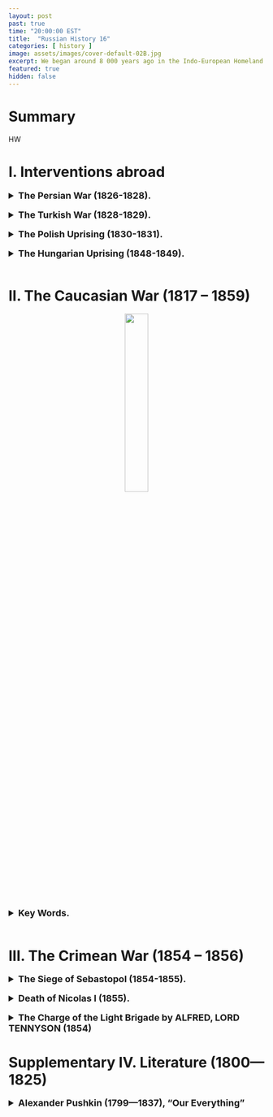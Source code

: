 ```yaml
---
layout: post
past: true
time: "20:00:00 EST"
title:  "Russian History 16"
categories: [ history ]
image: assets/images/cover-default-02B.jpg
excerpt: We began around 8 000 years ago in the Indo-European Homeland and ended in 988, when Vladimir the Great adopted Orthodox Christianity.
featured: true
hidden: false
---
```


# Summary

HW

# I. Interventions abroad 

<details>
   <summary style="font-size: 18; font-weight: bold;">The Persian War (1826-1828).</summary>
      &#8594;  Griboyedov.
</details>
<br>

<details>
  <summary style="font-size: 18; font-weight: bold;">The Turkish War (1828-1829).</summary>
<div>
   &#8594; The Greek-Turkish war of national liberation;<br>
   &#8594; Lord Byron;<br>
   &#8594; The Navarin naval battle.<br>
</div>
  <figure style="text-align: center;">
    <img src="{{ site.baseurl }}/assets/images/2021-05-24-img_01.jpg" 
         style="width: 45%;"/>
      <figcaption>Pushkin’s 'Journey to Erzurum'</figcaption>
  </figure>
</details>
<br>

<details>
   <summary style="font-size: 18; font-weight: bold;">The Polish Uprising (1830-1831).</summary>
   <figure style="text-align: center;"><img src="{{ site.baseurl }}/assets/images/2021-05-24-img_02.jpg" style="width: 45%;"/></div><figcaption>Russia is the policeman of Europe.</figcaption>
   </figure>
<div>
   &#8594;  Karolina Sobańska: Secretary to Count General de Witt, her official lover: both agents of the Russian secret police! Her sister, Evelina Gańska, later married Balzac. <br>
   &#8594; Pushkin: “Ja vas ljubil” (Lecture 15). <br>
   &#8594; Adam Mickiewicz: A trip to Crimea on the “Karolina” yacht  (probably the only case in the history of literature where a secret police operation resulted in a poetic  masterpiece).
</div>
</details>
<br>

<details>
   <summary style="font-size: 18; font-weight: bold;">The Hungarian Uprising (1848-1849).</summary>
      &#8594; Nicolas I sent in an army 280 000 strong.<br>
      &#8594; 13 martyrs hanged.<br>
      &#8594; Sandor Petőfi (blowing up of his statue in Bratislava in 1919; finding of his skeleton in 1990 in Siberia)<br>
      &#8594; [Arminius Vambéry](https://www.gutenberg.org/files/40163/40163-h/40163-h.htm)
   <figure style="text-align: center;"><img src="{{ site.baseurl }}/assets/images/2021-05-24-img_03.jpg" style="height: 20%;"/><img src="{{ site.baseurl }}/assets/images/2021-05-24-img_04.jpg" style="height: 20%;"/></figure>
   <figure style="text-align: center;"><img src="{{ site.baseurl }}/assets/images/2021-05-24-img_05.jpg" style="width: 30%;"/><figcaption>Vámbéry’s journey to Bukhara (as Raşit Efendi).</figcaption></figure>
</details>
<br>

# II. The Caucasian War (1817 – 1859)
<div style="text-align: center;"><img src="{{ site.baseurl }}/assets/images/2021-05-24-img_06.jpg" style="width: 30%"/></div>
<details>
   <summary style="font-size: 18; font-weight: bold;">Key Words.</summary>
   <div>
      &#8594; Circassians;<br>
      &#8594; Shaov;<br>
      &#8594; Chechens;<br>
      &#8594; Avars;<br>
      &#8594; Shamil;<br>
      &#8594; Leo Tolstoy; <a href="http://www.online-literature.com/tolstoy/hadji-murad/1/">Hadji Murad</a>.
   </div>
</details>
<br>

# III. The Crimean War (1854 – 1856)

<details>
   <summary style="font-size: 18; font-weight: bold;">The Siege of Sebastopol (1854-1855).</summary>
   <figure style="text-align: center;"><img src="{{ site.baseurl }}/assets/images/2021-05-24-img_07.jpg" style="width: 30%;"/><figcaption>Montreal, Place du Canada: one of the Russian guns seized by the British troops in Sebastopol.</figcaption></figure>
</details>
<br>

<details>
   <summary style="font-size: 18; font-weight: bold;">Death of Nicolas I (1855).</summary>
   <div>
      &#8594; Probable suicide;<br>
      &#8594; Nicolas I's personal doctor left Russia immediately;<br>
      &#8594; The Tzar formally prohibited an autopsy.
   </div>
</details>
<br>

<details>
   <summary style="font-size: 18; font-weight: bold;">The Charge of the Light Brigade by ALFRED, LORD TENNYSON (1854)</summary>
   <div>
      I<br>
      Half a league, half a league,<br>
      Half a league onward,<br>
      All in the valley of Death<br>
         Rode the six hundred.<br>
      “Forward, the Light Brigade!<br>
      Charge for the guns!” he said.<br>
      Into the valley of Death<br>
         Rode the six hundred.<br>
      <br>
      II<br>
      “Forward, the Light Brigade!”<br>
      Was there a man dismayed?<br>
      Not though the soldier knew<br>
         Someone had blundered.<br>
         Theirs not to make reply,<br>
         Theirs not to reason why,<br>
         Theirs but to do and die.<br>
         Into the valley of Death<br>
         Rode the six hundred.<br>
         <br>
      III<br>
      Cannon to right of them,<br>
      Cannon to left of them,<br>
      Cannon in front of them<br>
         Volleyed and thundered;<br>
      Stormed at with shot and shell,<br>
      Boldly they rode and well,<br>
      Into the jaws of Death,<br>
      Into the mouth of hell<br>
         Rode the six hundred.<br>
      <br>
      IV<br>
      Flashed all their sabres bare,<br>
      Flashed as they turned in air<br>
      Sabring the gunners there,<br>
      Charging an army, while<br>
         All the world wondered.<br>
      Plunged in the battery-smoke<br>
      Right through the line they broke;<br>
      Cossack and Russian<br>
      Reeled from the sabre stroke<br>
         Shattered and sundered.<br>
      Then they rode back, but not<br>
         Not the six hundred.<br>
      <br>
      V<br>
      Cannon to right of them,<br>
      Cannon to left of them,<br>
      Cannon behind them<br>
         Volleyed and thundered;<br>
      Stormed at with shot and shell,<br>
      While horse and hero fell.<br>
      They that had fought so well<br>
      Came through the jaws of Death,<br>
      Back from the mouth of hell,<br>
      All that was left of them,<br>
         Left of six hundred.<br>
      <br>
      VI<br>
      When can their glory fade?<br>
      O the wild charge they made!<br>
         All the world wondered.<br>
      Honour the charge they made!<br>
      Honour the Light Brigade,<br>
         Noble six hundred!<br>
   </div>
</details>

# Supplementary  IV. Literature (1800—1825)

<details>
<summary style="font-size: 18; font-weight: bold;">Alexander Pushkin (1799—1837), “Our Everything”</summary>
<img src="{{ site.baseurl }}/assets/images/poetry-pushkin.png"/>
</details>

<!-- <details>

   <details>
      &#8594; Pushkin’s granddad: Abraham Ganibal, Peter the Great’s Blackamoor (reminder: Lecture No. 9)<br>
      &#8594; Arína Rodiónovna, the beloved nanny<br>
      &#8594; Lyceum (reminder: Derzhavin, Lecture No. 5)<br>
      &#8594; Multiple exiles<br>
      &#8594; Decembrists<br>
   </details>
   <img src="{{ site.baseurl }}/assets/images/2021-05-24-img_08.jpg" title="A drawing by Pushkin — the portraits of the five Decembrists who were executed; the caption: 'I could be hanging as well, as a bufoon…'"/>
   <img src="{{ site.baseurl }}/assets/images/2021-05-24-img_09.jpg" title="Pushkin’s wife: Natalya Goncharova"/>

   * Duel and death (January 1837)
</details>

**A poem by Alexander Pushkin: “I loved you”.**
<div style="display: flex; justify-content: space-between;">

  <div style="flex: 1; padding: 10px; margin-right: 10px; border: 1px solid #ccc; font-size: 16px">
    <p>Я вас любил: любовь ещё, быть может,<br>
      В душе моей угасла не совсем;<br>
      Но пусть она вас больше не тревожит;<br>
      Я не хочу печалить вас ничем.<br>
      Я вас любил безмолвно, безнадежно,<br>
      То робостью, то ревностью томим;<br>
      Я вас любил так искренно, так нежно,<br>
      Как дай вам Бог любимой быть другим.</p>
  </div>

  <div style="flex: 1; padding: 10px; margin-left: 10px; border: 1px solid #ccc; font-size: 16px">
    <p>I loved you, and I probably still do.<br>
      And for a while the feeling may remain.<br>
      But let my love no longer trouble you,<br>
      I do not wish to cause you any pain.<br>
      I loved you; and the hopelessness I knew,<br>
      The jealousy, the shyness- though in vain-<br>
      Made up a love so tender and so true<br>
      As may God grant you to be loved again.</p>
  </div>

</div>

**Prose**
* “The Captain’s Daughter”
* “Dubrovsky”
**Plays**
* “Boris Godunov” (reminder: Lecture No. 5)
* “Little Tragedies”: “Faust” & “Egyptian Nights”: https://www.youtube.com/watch?v=1Ke33_1de_Y
**History**
* “The History of Pugachëv”
* “The Blackamoor of Peter the Great” (Rus. noun ARAP means ‘Negro’; ARAB is ‘Arab’). -->

<!-- # Lecture Transcript

# References. -->